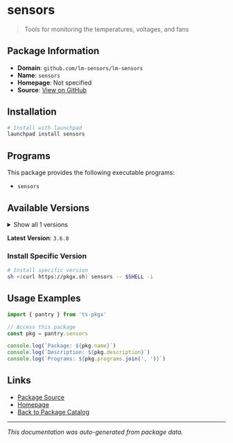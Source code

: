 # sensors

> Tools for monitoring the temperatures, voltages, and fans

## Package Information

- **Domain**: `github.com/lm-sensors/lm-sensors`
- **Name**: `sensors`
- **Homepage**: Not specified
- **Source**: [View on GitHub](https://github.com/pkgxdev/pantry/tree/main/projects/github.com/lm-sensors/lm-sensors/package.yml)

## Installation

```bash
# Install with launchpad
launchpad install sensors
```

## Programs

This package provides the following executable programs:

- `sensors`

## Available Versions

<details>
<summary>Show all 1 versions</summary>

- `3.6.0`

</details>

**Latest Version**: `3.6.0`

### Install Specific Version

```bash
# Install specific version
sh <(curl https://pkgx.sh) sensors -- $SHELL -i
```

## Usage Examples

```typescript
import { pantry } from 'ts-pkgx'

// Access this package
const pkg = pantry.sensors

console.log(`Package: ${pkg.name}`)
console.log(`Description: ${pkg.description}`)
console.log(`Programs: ${pkg.programs.join(', ')}`)
```

## Links

- [Package Source](https://github.com/pkgxdev/pantry/tree/main/projects/github.com/lm-sensors/lm-sensors/package.yml)
- [Homepage](#)
- [Back to Package Catalog](../../../package-catalog.md)

---

*This documentation was auto-generated from package data.*
